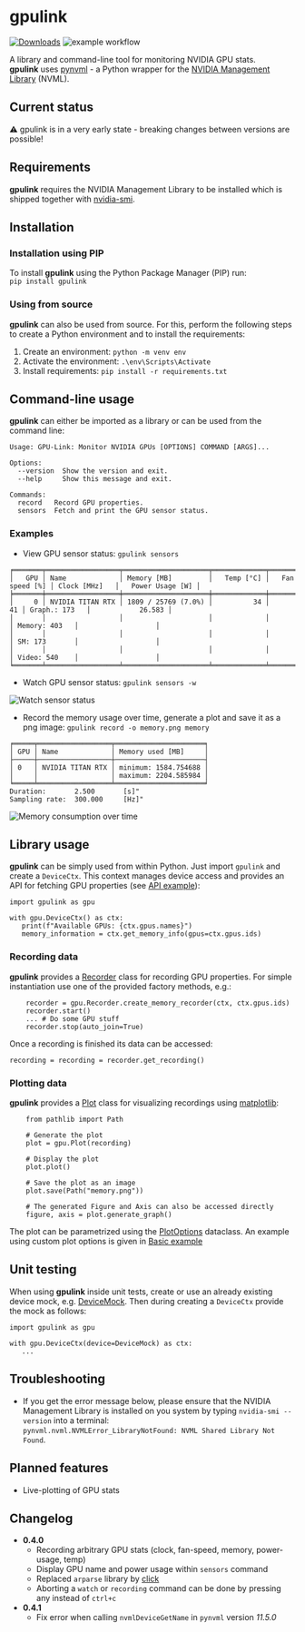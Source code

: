 # gpulink

[![Downloads](https://static.pepy.tech/badge/gpulink/week)](https://pepy.tech/project/gpulink)
![example workflow](https://github.com/PhilipKlaus/gpulink/actions/workflows/python-test.yml/badge.svg)

A library and command-line tool for monitoring NVIDIA GPU stats.  
**gpulink** uses [pynvml](https://github.com/gpuopenanalytics/pynvml) - a Python wrapper for
the [NVIDIA Management Library](https://developer.nvidia.com/nvidia-management-library-nvml) (NVML).

## Current status

⚠ gpulink is in a very early state - breaking changes between versions are possible!

## Requirements

**gpulink** requires the NVIDIA Management Library to be installed which is shipped together
with [nvidia-smi](https://developer.nvidia.com/nvidia-system-management-interface).

## Installation

### Installation using PIP

To install **gpulink** using the Python Package Manager (PIP) run:  
```pip install gpulink```

### Using from source

**gpulink** can also be used from source. For this, perform the following steps to create a Python environment and to
install the requirements:

1. Create an environment: `python -m venv env`
2. Activate the environment: `.\env\Scripts\Activate`
3. Install requirements: `pip install -r requirements.txt`

## Command-line usage

**gpulink** can either be imported as a library or can be used from the command line:

```
Usage: GPU-Link: Monitor NVIDIA GPUs [OPTIONS] COMMAND [ARGS]...

Options:
  --version  Show the version and exit.
  --help     Show this message and exit.

Commands:
  record   Record GPU properties.
  sensors  Fetch and print the GPU sensor status.
```

### Examples

- View GPU sensor status: `gpulink sensors`

```
╒═══════╤══════════════════╤═════════════════════╤═════════════╤═════════════════╤═══════════════╤═══════════════════╕
│   GPU │ Name             │ Memory [MB]         │   Temp [°C] │   Fan speed [%] │ Clock [MHz]   │   Power Usage [W] │
╞═══════╪══════════════════╪═════════════════════╪═════════════╪═════════════════╪═══════════════╪═══════════════════╡
│     0 │ NVIDIA TITAN RTX │ 1809 / 25769 (7.0%) │          34 │              41 │ Graph.: 173   │            26.583 │
│       │                  │                     │             │                 │ Memory: 403   │                   │
│       │                  │                     │             │                 │ SM: 173       │                   │
│       │                  │                     │             │                 │ Video: 540    │                   │
╘═══════╧══════════════════╧═════════════════════╧═════════════╧═════════════════╧═══════════════╧═══════════════════╛
```
- Watch GPU sensor status: `gpulink sensors -w`  

![Watch sensor status](https://github.com/PhilipKlaus/gpu-link/blob/main/docs/gpulink_sensors_watch.gif)


- Record the memory usage over time, generate a plot and save it as a png image: `gpulink record -o memory.png memory`

```
╒═════╤══════════════════╤══════════════════════╕
│ GPU │ Name             │ Memory used [MB]     │
├─────┼──────────────────┼──────────────────────┤
│ 0   │ NVIDIA TITAN RTX │ minimum: 1584.754688 │
│     │                  │ maximum: 2204.585984 │
╘═════╧══════════════════╧══════════════════════╛
Duration:       2.500       [s]"
Sampling rate:  300.000     [Hz]"
```

![Memory consumption over time](https://github.com/PhilipKlaus/gpu-link/blob/main/docs/mem_consumption.png)

## Library usage

**gpulink** can be simply used from within Python. Just import `gpulink` and create a `DeviceCtx`. This context manages
device access and provides an API for fetching GPU properties
(see [API example](https://github.com/PhilipKlaus/gpu-link/blob/main/example/example_api.py)):

```
import gpulink as gpu

with gpu.DeviceCtx() as ctx:
   print(f"Available GPUs: {ctx.gpus.names}")
   memory_information = ctx.get_memory_info(gpus=ctx.gpus.ids)
```

### Recording data

**gpulink** provides a [Recorder](https://github.com/PhilipKlaus/gpu-link/blob/main/gpulink/recording/recorder.py) class
for recording GPU properties. For simple instantiation use one of the provided factory methods, e.g.:

```
    recorder = gpu.Recorder.create_memory_recorder(ctx, ctx.gpus.ids)
    recorder.start()
    ... # Do some GPU stuff
    recorder.stop(auto_join=True)
```

Once a recording is finished its data can be accessed:

```
recording = recording = recorder.get_recording()
```

### Plotting data

**gpulink** provides a [Plot](https://github.com/PhilipKlaus/gpu-link/blob/main/gpulink/plotting/plot.py) class for
visualizing recordings using [matplotlib](https://matplotlib.org/):

```
    from pathlib import Path
    
    # Generate the plot
    plot = gpu.Plot(recording)
    
    # Display the plot
    plot.plot()
    
    # Save the plot as an image
    plot.save(Path("memory.png"))
    
    # The generated Figure and Axis can also be accessed directly
    figure, axis = plot.generate_graph()
```

The plot can be parametrized using
the [PlotOptions](https://github.com/PhilipKlaus/gpu-link/blob/main/gpulink/plotting/plot_options.py) dataclass. An
example using custom plot options is given
in [Basic example](https://github.com/PhilipKlaus/gpu-link/blob/main/example/example_basic.py)

## Unit testing

When using **gpulink** inside unit tests, create or use an already existing device mock,
e.g. [DeviceMock](https://github.com/PhilipKlaus/gpu-link/blob/main/gpulink/tests/device_mock.py). Then during creating
a `DeviceCtx` provide the mock as follows:

```
import gpulink as gpu

with gpu.DeviceCtx(device=DeviceMock) as ctx:
   ...
```

## Troubleshooting

- If you get the error message below, please ensure that the NVIDIA Management Library is installed on you system by
  typing `nvidia-smi --version` into a terminal:  
  ```pynvml.nvml.NVMLError_LibraryNotFound: NVML Shared Library Not Found```.  

## Planned features
- Live-plotting of GPU stats

## Changelog 
- **0.4.0**
    - Recording arbitrary GPU stats (clock, fan-speed, memory, power-usage, temp)
    - Display GPU name and power usage within `sensors` command
    - Replaced `arparse` library by [click](https://click.palletsprojects.com/en/8.1.x/)
    - Aborting a `watch` or `recording` command can be done by pressing any instead of `ctrl+c`
- **0.4.1**
    - Fix error when calling `nvmlDeviceGetName` in `pynvml` version *11.5.0* 
